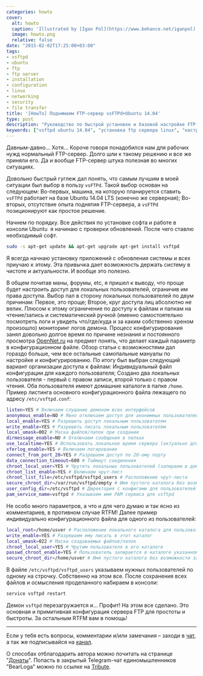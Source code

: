 ```yaml
---
categories: howto
cover:
  alt: howto
  caption: 'Illustrated by [Igan Pol](https://www.behance.net/iganpol)'
  image: howto.png
  relative: false
date: "2015-02-02T17:25:00+03:00"
tags:
- vsftpd
- ubuntu
- ftp
- ftp server
- installation
- configuration
- linux
- networking
- security
- file transfer
title: '[HowTo] Поднимаем FTP-сервер vsFTPd+Ubuntu 14.04'
type: post
description: "Руководство по быстрой установке и базовой настройке FTP-сервера vsFTPd на Ubuntu 14.04 для предоставления доступа локальным пользователям с разграничением прав."
keywords: ["vsftpd ubuntu 14.04", "установка ftp сервера linux", "настройка vsftpd", "ftp server configuration", "ubuntu ftp", "secure ftp", "file transfer protocol", "vsftpd configuration file", "linux networking"]
---
```


Давным-давно... Хотя... Короче говоря понадобился нам для рабочих нужд нормальный FTP-сервер. Долго шли к такому решению и все же приняли его. Да и вообще FTP-сервер штука полезная во многих ситуациях.

Довольно быстрый гуглеж дал понять, что самым лучшим в моей ситуации был выбор в пользу `vsFTPd`. Такой выбор основан на следующем: Во-первых, машина, на которую планируется ставить `vsFTPd` работает на базе Ubuntu 14.04 LTS (конечно же серверная); Во-вторых, отсутствие опыта поднятия FTP-сервера, а `vsFTPd` позиционируют как простое решение.

Начнем по порядку. Все действия по установке софта и работе в консоли Ubuntu  я начинаю с проверки обновлений. После чего ставлю необходимый софт.

```bash
sudo -s apt-get update && apt-get upgrade apt-get install vsftpd
```

Я всегда начнаю установку приложений с обновления системы и всех приучаю к этому. Эта привычка дает возможность держать систему в чистоте и актуальности. И вообще это полезно.

В общем почитав маны, форумы, etc, я пришел к выводу, что проще будет настроить доступ для локальных пользователей, ограничив им права доступа. Выбор пал в сторону локальных пользователей по двум причинам: Первое, это проще; Второе, круг доступа лиц абсолютно не велик. Плюсом к этому ограничение по доступу к файлам и папкам на чтение/запись и систематический ручной (именно самостоятельно посмотреть логи и увидеть что/где/куда и за каким собственно хреном произошло) мониторинг логов демона. Процесс конфигурирования занял довольно долгое время по причине незнания и постоянного просмотра [OpenNet.ru](http://www.opennet.ru/base/net/vsftpd_overview.txt.html) на предмет понять, что делает каждый параметр в конфигурационном файле. Обзор статьи с возможностями дал гораздо больше, чем все остальные самопальные мануалы по настройке и конфигурированию. По итогу был выбран следующий вариант организации доступа к файлам: Индивидуальный файл конфигурации для каждого пользователя; Создано два локальных пользователя - первый с правом записи, второй только с правом чтения. Оба пользователя имеют домашние каталоги в папке `/home`. Пример листинга основного конфигурационного файла лежащего по адресу `/etc/vsftpd.conf`:

```bash
listen=YES # Включаем слушание демоном всех интерфейсов 
anonymous_enable=NO # Явно отключаем доступ для анонимных пользователей
local_enable=YES # Разрешить доступ локальным пользователям
write_enable=YES # Разрешить писать локальным пользователям 
local_umask=002 # Маска файлов/папок при создании 
dirmessage_enable=NO # Отключаем сообщения в папках 
use_localtime=YES # Использовать локальное время сервера (актуально для логирования)
xferlog_enable=YES # Включаем логирование 
connect_from_port_20=YES # Разрешаем доступ по 20-ому порту
data_connection_timeout=600 # Таймаут соединения 
chroot_local_user=YES # Чрутить локальных пользователей (запираем в домашнем каталоге) 
chroot_list_enable=YES # Включаем чрут-лист 
chroot_list_file=/etc/vsftpd/vsftpd_users # Расположение чрут-листа
secure_chroot_dir=/var/run/vsftpd/empty # Имя пустого каталога без возможности записи для пользователя ftp 
user_config_dir=/etc/vsftpd # Директория с конфигами для пользователей
pam_service_name=vsftpd # Указываем имя PAM сервиса для vsftpd
```

Не особо много параметров, а что и для чего думаю и так ясно из комментариев, в противном случае RTFM! Далее пример индивидуально конфигурационного файла для одного из пользователей:

```bash
local_root=/home/usver # Расположение локального каталога для пользователя
write_enable=YES # Разрешаем ему писать в этот каталог 
local_umask=022 # Маска создаваемых файлов/папок 
chroot_local_user=YES # Чрутим пользователя в его каталоге 
passwd_chroot_enable=YES # Пользователь запирается в каталоге указанном в /etc/passwd 
secure_chroot_dir=/home/usver # Имя пустого каталога без возможности записи для пользователя ftp (указал на всякий случай)
```

В файле `/etc/vsftpd/vsftpd_users` указываем нужных пользователей по одному на строчку. Собственно на этом все. После сохранения всех файлов и осмысления проделанного набираем в консоли:

```bash
service vsftpd restart
```

Демон `vsftpd` перезагружается и... Профит! На этом все сделано. Это основная и примитивная конфигурация сервера FTP для простоты и быстроты. За остальным RTFM вам в помощь!

---

Если у тебя есть вопросы, комментарии и/или замечания – заходи в [чат](https://ttttt.me/jtprogru_chat), а так же подписывайся на [канал](https://ttttt.me/jtprogru_channel).

О способах отблагодарить автора можно почитать на странице "[Донаты](https://jtprog.ru/donations/)". Попасть в закрытый Telegram-чат единомышленников "BearLoga" можно по ссылке на [Tribute](https://web.tribute.tg/s/oRV).
